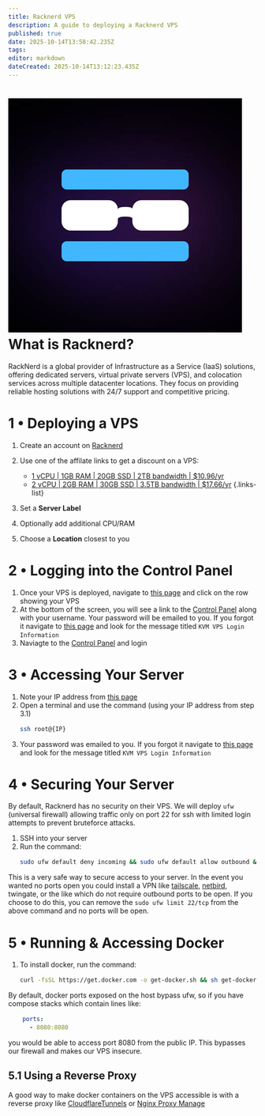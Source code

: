 ```yaml
---
title: Racknerd VPS
description: A guide to deploying a Racknerd VPS
published: true
date: 2025-10-14T13:58:42.235Z
tags: 
editor: markdown
dateCreated: 2025-10-14T13:12:23.435Z
---
```


# <img src="/racknerd.jpg" class="tab-icon"> What is Racknerd?

RackNerd is a global provider of Infrastructure as a Service (IaaS) solutions, offering dedicated servers, virtual private servers (VPS), and colocation services across multiple datacenter locations. They focus on providing reliable hosting solutions with 24/7 support and competitive pricing.

# 1 • Deploying a VPS

1. Create an account on [Racknerd](https://www.racknerd.com/)
1. Use one of the affilate links to get a discount on a VPS:

    - [1 vCPU | 1GB RAM | 20GB SSD | 2TB bandwidth | $10.96/yr](https://my.racknerd.com/aff.php?aff=15328&pid=912)
    - [2 vCPU | 2GB RAM | 30GB SSD | 3.5TB bandwidth | $17.66/yr](https://my.racknerd.com/aff.php?aff=15328&pid=913)
    {.links-list}

1. Set a **Server Label**
1. Optionally add additional CPU/RAM
1. Choose a **Location** closest to you

# 2 • Logging into the Control Panel
1. Once your VPS is deployed, navigate to [this page](https://my.racknerd.com/clientarea.php?action=services) and click on the row showing your VPS
1. At the bottom of the screen, you will see a link to the [Control Panel](https://nerdvm.racknerd.com/) along with your username. Your password will be emailed to you. If you forgot it navigate to [this page](https://my.racknerd.com/clientarea.php?action=emails) and look for the message titled `KVM VPS Login Information`
1. Naviagte to the [Control Panel](https://nerdvm.racknerd.com/) and login

# 3 • Accessing Your Server
1. Note your IP address from [this page](https://my.racknerd.com/clientarea.php?action=services)
1. Open a terminal and use the command (using your IP address from step 3.1)
    ```bash
    ssh root@{IP}
    ```
1. Your password was emailed to you. If you forgot it navigate to [this page](https://my.racknerd.com/clientarea.php?action=emails) and look for the message titled `KVM VPS Login Information`

# 4 • Securing Your Server

By default, Racknerd has no security on their VPS. We will deploy `ufw` (universal firewall) allowing traffic only on port 22 for ssh with limited login attempts to prevent bruteforce attacks.

1. SSH into your server
1. Run the command:
    ```bash
    sudo ufw default deny incoming && sudo ufw default allow outbound && sudo ufw limit 22/tcp && sudo ufw enable -y && sudo ufw status verbose
    ```

This is a very safe way to secure access to your server. In the event you wanted no ports open you could install a VPN like [tailscale](/tailscale), [netbird](/netbird), twingate, or the like which do not require outbound ports to be open. If you choose to do this, you can remove the `sudo ufw limit 22/tcp` from the above command and no ports will be open. 

# 5 • Running & Accessing Docker
1. To install docker, run the command:
    ```bash
    curl -fsSL https://get.docker.com -o get-docker.sh && sh get-docker.sh
    ```
By default, docker ports exposed on the host bypass ufw, so if you have compose stacks which contain lines like:
```yaml
    ports:
      - 8080:8080
```
you would be able to access port 8080 from the public IP. This bypasses our firewall and makes our VPS insecure.

## 5.1 Using a Reverse Proxy

A good way to make docker containers on the VPS accessible is with a reverse proxy like [CloudflareTunnels](/CloudflareTunnels) or [Nginx Proxy Manage](/nginx)

